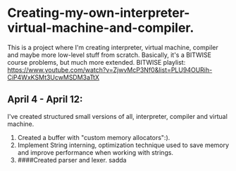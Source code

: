 # Creating-my-own-interpreter-virtual-machine-and-compiler.

This is a project where I'm creating interpreter, virtual machine, compiler and maybe more low-level stuff from scratch.
Basically, it's a BITWISE course problems, but much more extended. 
BITWISE playlist: https://www.youtube.com/watch?v=ZjwvMcP3Nf0&list=PLU94OURih-CiP4WxKSMt3UcwMSDM3aTtX

## April 4 - April 12:
I've created structured small versions of all, interpreter, compiler and virtual machine.
1. Created a buffer with "custom memory allocators":).
2. Implement String interning, optimization technique used to save memory and improve performance when working with strings.
3. ####Created parser and lexer. sadda

